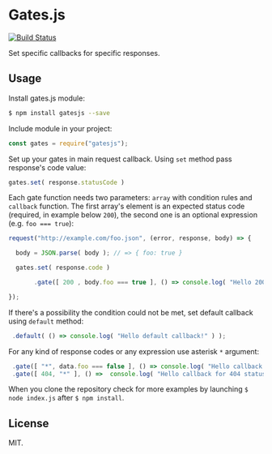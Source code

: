 # Gates.js

[![Build Status](https://api.travis-ci.org/piotrkabacinski/gates.js.svg?branch=master)](https://api.travis-ci.org/piotrkabacinski/gates.js.svg?branch=master)

Set specific callbacks for specific responses.

## Usage

Install gates.js module:

```bash
$ npm install gatesjs --save
```

Include module in your project:

```JavaScript
const gates = require("gatesjs");
```

Set up your gates in main request callback. Using `set` method pass response's code value:

```JavaScript
gates.set( response.statusCode )
```

Each gate function needs two parameters: `array` with condition rules and `callback` function. The first array's element is an expected status code (required, in example below `200`), the second one is an optional expression (e.g. `foo === true`):

```JavaScript
request("http://example.com/foo.json", (error, response, body) => {

  body = JSON.parse( body ); // => { foo: true }

  gates.set( response.code )

       .gate([ 200 , body.foo === true ], () => console.log( "Hello 200 callback and true foo!" ) );

});
```
If there's a possibility the condition could not be met, set default callback using `default` method:

```JavaScript
 .default( () => console.log( "Hello default callback!" ) );
```

For any kind of response codes or any expression use asterisk `*` argument:

```JavaScript
 .gate([ "*", data.foo === false ], () => console.log( "Hello callback for whatever status and falsy foo!" ) )
 .gate([ 404, "*" ], () =>  console.log( "Hello callback for 404 status and whatever!" ) );
```

When you clone the repository check for more examples by launching `$ node index.js` after `$ npm install`.

## License

MIT.
